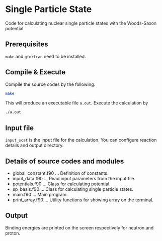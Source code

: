 # Single Particle State
Code for calculating nuclear single particle states with the Woods-Saxon potential.

## Prerequisites
`make` and `gfortran` need to be installed.

## Compile & Execute
Compile the source codes by the following.
```bash
make
```
This will produce an executable file `a.out`. Execute the calculation by
```bash
./a.out
```

## Input file
`input_scat` is the input file for the calculation. You can configure reaction details and output directory.

## Details of source codes and modules
* global_constant.f90 ... Definition of constants.
* input_data.f90 ... Read input parameters from the input file.
* potentials.f90 ... Class for calculating potential.
* sp_basis.f90 ... Class for calculating single particle states.
* main.f90 ... Main program.
* print_array.f90 ... Utility functions for showing array on the terminal.

## Output
Binding energies are printed on the screen respectively for neutron and proton.
